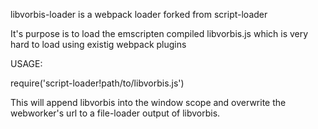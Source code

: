 libvorbis-loader is a webpack loader forked from script-loader

It's purpose is to load the emscripten compiled libvorbis.js which is very hard to load using existig webpack plugins

USAGE:

require('script-loader!path/to/libvorbis.js')

This will append libvorbis into the window scope and overwrite the webworker's url to a file-loader output of libvorbis.
